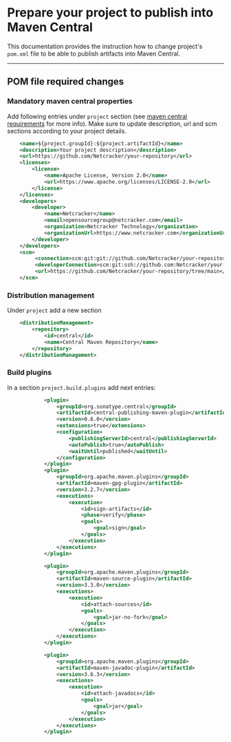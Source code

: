 # Prepare your project to publish into Maven Central

This documentation provides the instruction how to change project's `pom.xml` file to be able to publish artifacts into Maven Central.

---

## POM file required changes

### Mandatory maven central properties

Add following entries under `project` section (see [maven central requirements](https://central.sonatype.org/publish/requirements/) for more info). Make sure to update description, url and scm sections according to your project details.

```xml
    <name>${project.groupId}:${project.artifactId}</name>
    <description>Your project description</description>
    <url>https://github.com/Netcracker/your-repository</url>
    <licenses>
        <license>
            <name>Apache License, Version 2.0</name>
            <url>https://www.apache.org/licenses/LICENSE-2.0</url>
        </license>
    </licenses>
    <developers>
        <developer>
            <name>Netcracker</name>
            <email>opensourcegroup@netcracker.com</email>
            <organization>Netcracker Technology</organization>
            <organizationUrl>https://www.netcracker.com</organizationUrl>
        </developer>
    </developers>
    <scm>
         <connection>scm:git:git://github.com/Netcracker/your-repository.git</connection>
         <developerConnection>scm:git:ssh://github.com:Netcracker/your-repository.git</developerConnection>
         <url>https://github.com/Netcracker/your-repository/tree/main</url>
    </scm>
```

### Distribution management

Under `project` add a new section

```xml
    <distributionManagement>
        <repository>
            <id>central</id>
            <name>Central Maven Repository</name>
        </repository>
    </distributionManagement>
```

### Build plugins

In a section `project.build.plugins` add next entries:

```xml
            <plugin>
                <groupId>org.sonatype.central</groupId>
                <artifactId>central-publishing-maven-plugin</artifactId>
                <version>0.6.0</version>
                <extensions>true</extensions>
                <configuration>
                    <publishingServerId>central</publishingServerId>
                    <autoPublish>true</autoPublish>
                    <waitUntil>published</waitUntil>
                </configuration>
            </plugin>
            <plugin>
                <groupId>org.apache.maven.plugins</groupId>
                <artifactId>maven-gpg-plugin</artifactId>
                <version>3.2.7</version>
                <executions>
                    <execution>
                        <id>sign-artifacts</id>
                        <phase>verify</phase>
                        <goals>
                            <goal>sign</goal>
                        </goals>
                    </execution>
                </executions>
            </plugin>

            <plugin>
                <groupId>org.apache.maven.plugins</groupId>
                <artifactId>maven-source-plugin</artifactId>
                <version>3.3.0</version>
                <executions>
                    <execution>
                        <id>attach-sources</id>
                        <goals>
                            <goal>jar-no-fork</goal>
                        </goals>
                    </execution>
                </executions>
            </plugin>

            <plugin>
                <groupId>org.apache.maven.plugins</groupId>
                <artifactId>maven-javadoc-plugin</artifactId>
                <version>3.6.3</version>
                <executions>
                    <execution>
                        <id>attach-javadocs</id>
                        <goals>
                            <goal>jar</goal>
                        </goals>
                    </execution>
                </executions>
            </plugin>
```
